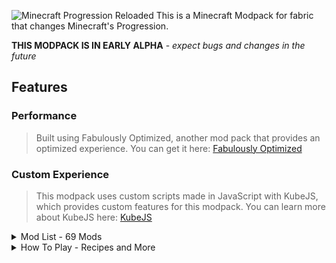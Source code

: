 


![Minecraft Progression Reloaded](https://cdn.modrinth.com/data/cached_images/bd5768a6bbaede3b7def66b253ef1adf9b6d33ce.png)
This is a Minecraft Modpack for fabric that changes Minecraft's Progression.

**THIS MODPACK IS IN EARLY ALPHA** - *expect bugs and changes in the future*

## Features
### Performance 

> Built using Fabulously Optimized, another mod pack that provides an optimized experience. You can get it here: [Fabulously Optimized](https://modrinth.com/modpack/fabulously-optimized)

### Custom Experience

> This modpack uses custom scripts made in JavaScript with KubeJS, which provides custom features for this modpack. You can learn more about KubeJS here: [KubeJS](https://kubejs.com/)

<details>
<summary>Mod List - 69 Mods</summary>

These are the mods in the modpack in alphabetical order (also includes some resource packs). Some of them are from fabulously optimized, some of them are libraries for each other, and some of them add cool features.

 - [Advancement Info](https://modrinth.com/mod/advancementinfo) shows more information about advancement requirements
 - [Aileron](https://modrinth.com/mod/aileron) overhauls the elytra
 - [Animatica](https://modrinth.com/mod/animatica) implements the OptiFine/MCPatcher animated texture format
 - [Apple Skin](https://modrinth.com/mod/appleskin) shows saturation in the HUD
 - [Architectury API](https://modrinth.com/mod/architectury-api) is an intermediary API aimed to ease developing multiplatform mods
 - [AttributeFix](https://modrinth.com/mod/attributefix) removes limits on Minecraft's attribute system
 - [Bat Membrane](https://modrinth.com/mod/bat-membrane) removes phantoms and makes bats drop phantom membrane
 - [Bean's Backpacks](https://modrinth.com/mod/beans-backpacks) adds backpacks
 - [Better Mount HUD](https://modrinth.com/mod/better-mount-hud) improves horse HUD
 - [CIT Resewn](https://modrinth.com/mod/cit-resewn) re-implements custom item textures
 - [Capes](https://modrinth.com/mod/capes) lets you use capes from other mods
 - [Chat Reporting Helper](https://modrinth.com/resourcepack/chat-reporting-helper) explains chat reporting in a simple and neutral way
 - [Cloth Config API](https://modrinth.com/mod/cloth-config) lets you configure mods
 - [Collective](https://modrinth.com/mod/collective) is a library for Serilum's mods
 - [Continuity](https://modrinth.com/mod/continuity) adds support for connected textures
 - [Controlify](https://modrinth.com/mod/controlify) adds controller support
 - [Cubes Without Borders](https://modrinth.com/mod/cubes-without-borders) lets Minecraft use borderless fullscreen
 - [Debugify](https://modrinth.com/mod/debugify) removes some bugs from the game
 - [Dynamic FPS](https://modrinth.com/mod/dynamic-fps) lowers the fps when you are not playing
 - [Enhanced Block Entities](https://modrinth.com/mod/ebe) increases performance using block entities
 - [Entity Culling](https://modrinth.com/mod/entityculling) uses async path-tracing to hide Block-/Entities that are not visible
 - [Fabric API](https://modrinth.com/mod/fabric-api) is a lightweight and modular API for fabric mods
 - [Fabric Language Kotlin](https://modrinth.com/mod/fabric-language-kotlin) lets fabric mods use Kotlin
 - [Fabric Seasons](https://modrinth.com/mod/fabric-seasons) adds seasons to the game which alters crop growth
 - [Fabric Sky Boxes Interoperability](https://modrinth.com/mod/fabricskyboxes-interop) for MC Patcher/OptiFine skies
 - [Fabric Skyboxes](https://modrinth.com/mod/fabricskyboxes) lets resource packs define custom skyboxes
 - [Fabrishot](https://modrinth.com/mod/fabrishot) increases the resolution of screenshots
 - [Fadeless](https://modrinth.com/mod/fadeless) removes fade animations
 - [Fast Better Grass](https://modrinth.com/resourcepack/fast-better-grass) makes the grass go on the sides
 - [Fast Minecart](https://modrinth.com/mod/fast-minecart) makes minecarts faster
 - [Fast Quit](https://modrinth.com/mod/fastquit) lets you return to the title screen while your world saves in the background
 - [Ferrite Core](https://modrinth.com/mod/ferrite-core) optimizes memory usage\
 - [Healing Soup](https://modrinth.com/mod/healing-soup) makes soup heal hearts and adds new soup
 - [Immediately Fast](https://modrinth.com/mod/immediatelyfast) speeds up immediate mod rendering
 - [Indium](https://modrinth.com/mod/indium) is an add-on for sodium which provides support for the fabric rendering API
 - [Iris](https://modrinth.com/mod/iris) adds shader support
 - [KubeJS](https://modrinth.com/mod/kubejs) allows making custom behavior using scripts
 - [Lamb Dynamic Lights](https://modrinth.com/mod/lambdynamiclights) adds dynamic lighting
 - [Language Reload](https://modrinth.com/mod/language-reload) reduces load times and adds fallbacks for languages
 - [Lithium](https://modrinth.com/mod/lithium) optimizes the server
 - [LootJS](https://modrinth.com/mod/lootjs) is an add-on for KubeJS allowing loot table modification
 - [Main Menu Credits](https://modrinth.com/mod/main-menu-credits) adds info to the main menu crediting modpack authors
 - [Memory Leak Fix](https://modrinth.com/mod/memoryleakfix) fixes random memory leaks in Minecraft
 - [Mixin Trace](https://modrinth.com/mod/mixintrace) makes debugging easier
 - [Mod Menu](https://modrinth.com/mod/modmenu) provides a GUI for configuring mods
 - [Model Gap Fix](https://modrinth.com/mod/modelfix) fixes gaps in Minecraft item models
 - [Modern Fix](https://modrinth.com/mod/modernfix) adds a lot of optimizations
 - [More Chat History](https://modrinth.com/mod/morechathistory) increases the length of the chat history
 - [More Culling](https://modrinth.com/mod/moreculling) changes how culling is handled to improve performance
 - [More Zombie Villagers](https://modrinth.com/mod/more-zombie-villagers) allows configuration for the zombie villager spawn rate
 - [No Chat Reports](https://modrinth.com/mod/no-chat-reports) removes chat reports
 - [No More Villages](https://modrinth.com/mod/no-more-villages) removes villages
 - [OptiGUI](https://modrinth.com/mod/optigui) adds blazing fast custom GUI textures
 - [Preferred Gamerules](https://modrinth.com/mod/preferred-gamerules) is a light-weight mod for changing the default values of game rules
 - [ProbeJS](https://modrinth.com/mod/probejs) adds Intellisense and auto-completion for KubeJS
 - [Puzzle](https://modrinth.com/mod/puzzle) adds resource pack features
 - [Reese's Sodium Options](https://modrinth.com/mod/reeses-sodium-options) adds more options to sodium
 - [Remove Reloading Screen](https://modrinth.com/mod/rrls) removes the loading screen when changing resource packs
 - [Rhino](https://modrinth.com/mod/rhino) is a fork of Mozilla's Rhino library, which adds support for JavaScript
 - [Sodium](https://modrinth.com/mod/sodium) increases Minecraft's framerate
 - [Sodium Extra](https://modrinth.com/mod/sodium-extra) adds more features to sodium
 - [Translation for Sodium](https://modrinth.com/resourcepack/translations-for-sodium) is a resource pack that adds translations to sodium
 - [Yet Another Config Lib](https://modrinth.com/mod/yacl) is a configuration library
 - [Your Options Shall Be Respected (YOSBR)](https://modrinth.com/mod/yosbr) provides default options
 - [Zoomify](https://modrinth.com/mod/zoomify) adds customizable zooming
 - [Entity Model Features](https://modrinth.com/mod/entity-model-features) adds support for Custom Entity Models (CEM)
 - [Entity Texture Features](https://modrinth.com/mod/entitytexturefeatures) adds features for textures
 - [e4mc](https://modrinth.com/mod/e4mc) lets you  open a lan world to anyone
</details>


<details>
<summary>How To Play - Recipes and More</summary>

## HOW TO PLAY
(Recipes mentioned can be viewed in the gallery)
### Making tools:
If you try to play Minecraft normally with this modpack, you will first notice that you can't mine a tree. **Wood requires a tool to be mined**. Since you can't mine trees without tools, there are now **flint tools instead of wooden tools**. They are crafted like normal tools but with flint instead of wood. **Using those planks, You can craft a wooden plank with four sticks and a crafting table.** Gravel and leaves drop items more often to make it easier to collect these materials in the early game. The next step is to make stone tools. This won't be as easy as those flint tools. **To make stone tools, craft hard stone, and surround your flint tools with 4 hard stones on a crafting table. A hard stone is crafted by surrounding 4 hostile mob drops around a normal stone**. Remember to use normal stone, not cobblestone. **To make diamond and iron tools, surround an iron or stone pickaxe with 4 diamond or iron blocks in a crafting table**.

### Additional information:

 - **Beds are crafting using cloth,** a new drop from zombies. It is the normal recipe with 3 cloth above it.
 - **You start with 5 hearts**, and armor can give you more hearts. A full set will give you normal vanilla hearts.
 - **Soup heals you** and can be crafted using cacti!
 - **There are no villages or villagers** so don't try finding any.
 - **Minecarts go faster**, and elytras are boosted using on-the-ground campfires instead.
 - **Fishing** is buffed.
 - **Seasons** are a thing and will affect crop growth.
 - **Bats drop phantom membranes**, and phantoms are removed from the game.
 - **You can craft a backpack** with 6 leather and 2 string, see [this](https://modrinth.com/mod/beans-backpacks) for more info about backpacks.
- **Mobs will be more difficult to fight** when you get more advancements. 
</details>


